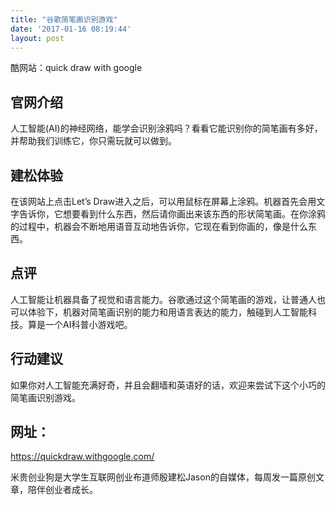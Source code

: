 ```yaml
---
title: "谷歌简笔画识别游戏"
date: '2017-01-16 08:19:44'
layout: post
---
```

酷网站：quick draw with google

## 官网介绍

人工智能(AI)的神经网络，能学会识别涂鸦吗？看看它能识别你的简笔画有多好，并帮助我们训练它，你只需玩就可以做到。

## 建松体验

在该网站上点击Let’s Draw进入之后，可以用鼠标在屏幕上涂鸦。机器首先会用文字告诉你，它想要看到什么东西，然后请你画出来该东西的形状简笔画。在你涂鸦的过程中，机器会不断地用语音互动地告诉你，它现在看到你画的，像是什么东西。

## 点评

人工智能让机器具备了视觉和语言能力。谷歌通过这个简笔画的游戏，让普通人也可以体验下，机器对简笔画识别的能力和用语言表达的能力，触碰到人工智能科技。算是一个AI科普小游戏吧。

## 行动建议

如果你对人工智能充满好奇，并且会翻墙和英语好的话，欢迎来尝试下这个小巧的简笔画识别游戏。

## 网址：

https://quickdraw.withgoogle.com/

米贵创业狗是大学生互联网创业布道师殷建松Jason的自媒体，每周发一篇原创文章，陪伴创业者成长。